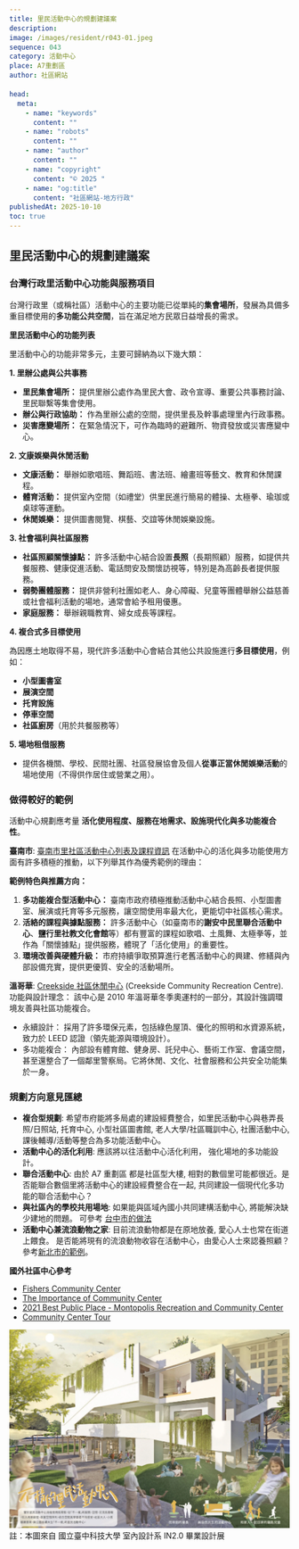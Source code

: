 ```yaml
---
title: 里民活動中心的規劃建議案
description:
image: /images/resident/r043-01.jpeg
sequence: 043
category: 活動中心
place: A7重劃區
author: 社區網站

head:
  meta:
    - name: "keywords"
      content: ""
    - name: "robots"
      content: ""
    - name: "author"
      content: ""
    - name: "copyright"
      content: "© 2025 "
    - name: "og:title"
      content: "社區網站-地方行政"
publishedAt: 2025-10-10
toc: true
---
```


## 里民活動中心的規劃建議案

### 台灣行政里活動中心功能與服務項目

台灣行政里（或稱社區）活動中心的主要功能已從單純的**集會場所**，發展為具備多重目標使用的**多功能公共空間**，旨在滿足地方民眾日益增長的需求。

**里民活動中心的功能列表**

里活動中心的功能非常多元，主要可歸納為以下幾大類：

**1. 里辦公處與公共事務**

- **里民集會場所：** 提供里辦公處作為里民大會、政令宣導、重要公共事務討論、里民聯繫等集會使用。
- **辦公與行政協助：** 作為里辦公處的空間，提供里長及幹事處理里內行政事務。
- **災害應變場所：** 在緊急情況下，可作為臨時的避難所、物資發放或災害應變中心。

**2. 文康娛樂與休閒活動**

- **文康活動：** 舉辦如歌唱班、舞蹈班、書法班、繪畫班等藝文、教育和休閒課程。
- **體育活動：** 提供室內空間（如禮堂）供里民進行簡易的體操、太極拳、瑜珈或桌球等運動。
- **休閒娛樂：** 提供圖書閱覽、棋藝、交誼等休閒娛樂設施。

**3. 社會福利與社區服務**

- **社區照顧關懷據點：** 許多活動中心結合設置**長照**（長期照顧）服務，如提供共餐服務、健康促進活動、電話問安及關懷訪視等，特別是為高齡長者提供服務。
- **弱勢團體服務：** 提供非營利社團如老人、身心障礙、兒童等團體舉辦公益慈善或社會福利活動的場地，通常會給予租用優惠。
- **家庭服務：** 舉辦親職教育、婦女成長等課程。

**4. 複合式多目標使用**

為因應土地取得不易，現代許多活動中心會結合其他公共設施進行**多目標使用**，例如：

- **小型圖書室**
- **展演空間**
- **托育設施**
- **停車空間**
- **社區廚房**（用於共餐服務等）

**5. 場地租借服務**

- 提供各機關、學校、民間社團、社區發展協會及個人**從事正當休閒娛樂活動**的場地使用（不得供作居住或營業之用）。

### 做得較好的範例

活動中心規劃應考量 **活化使用程度、服務在地需求、設施現代化與多功能複合性**。

**臺南市**: <a href="https://tnda.tainan.gov.tw/acthouse/actcenter.asp">臺南市里社區活動中心列表及課程資訊</a>
在活動中心的活化與多功能使用方面有許多積極的推動，以下列舉其作為優秀範例的理由：

**範例特色與推薦方向：**

1.  **多功能複合型活動中心：** 臺南市政府積極推動活動中心結合長照、小型圖書室、展演或托育等多元服務，讓空間使用率最大化，更能切中社區核心需求。
2.  **活絡的課程與據點服務：** 許多活動中心（如臺南市的**謝安中民里聯合活動中心**、**鹽行里社教文化會館**等）都有豐富的課程如歌唱、土風舞、太極拳等，並作為「關懷據點」提供服務，體現了「活化使用」的重要性。
3.  **環境改善與硬體升級：** 市府持續爭取預算進行老舊活動中心的興建、修繕與內部設備充實，提供更優質、安全的活動場所。

**溫哥華**: <a href="https://vancouver.ca/parks-recreation-culture/creekside-community-recreation-centre.aspx">Creekside 社區休閒中心</a> (Creekside Community Recreation Centre).
功能與設計理念： 該中心是 2010 年溫哥華冬季奧運村的一部分，其設計強調環境友善與社區功能複合。

- 永續設計： 採用了許多環保元素，包括綠色屋頂、優化的照明和水資源系統，致力於 LEED 認證（領先能源與環境設計）。
- 多功能複合： 內部設有體育館、健身房、託兒中心、藝術工作室、會議空間，甚至還整合了一個鄰里警察局。它將休閒、文化、社會服務和公共安全功能集於一身。

### 規劃方向意見匯總

- **複合型規劃**: 希望市府能將多局處的建設經費整合，如里民活動中心與巷弄長照/日照站, 托育中心, 小型社區圖書館, 老人大學/社區職訓中心, 社團活動中心, 課後輔導/活動等整合為多功能活動中心。
- **活動中心的活化利用**: 應該將以往活動中心活化利用， 強化場地的多功能設計。
- **聯合活動中心**: 由於 A7 重劃區 都是社區型大樓, 相對的數個里可能都很近。是否能聯合數個里將活動中心的建設經費整合在一起, 共同建設一個現代化多功能的聯合活動中心？
- **與社區內的學校共用場地**: 如果能與區域內國小共同建構活動中心, 將能解決缺少建地的問題。 可參考 <a href="https://www.youtube.com/watch?v=uXjojKrtxOo">台中市的做法</a>
- **活動中心兼流浪動物之家**: 目前流浪動物都是在原地放養, 愛心人士也常在街道上餵食。 是否能將現有的流浪動物收容在活動中心，由愛心人士來認養照顧？ 參考<a href="https://www.youtube.com/watch?v=lZXrs6Lw8rI">新北市的範例</a>。

**國外社區中心參考**

- <a href="https://www.youtube.com/watch?v=q8PT_SgTWY4">Fishers Community Center</a>
- <a href="https://www.youtube.com/watch?v=SSm1q09VFIk">The Importance of Community Center</a>
- <a href="https://www.youtube.com/watch?v=Y2yUJkfWOd8">2021 Best Public Place - Montopolis Recreation and Community Center</a>
- <a href="https://www.youtube.com/watch?v=Ai2M1icQbUw">Community Center Tour</a>

![r043-01.jpeg](/images/resident/r043-01.jpeg)
註：本圖來自 國立臺中科技大學 室內設計系 IN2.0 畢業設計展
